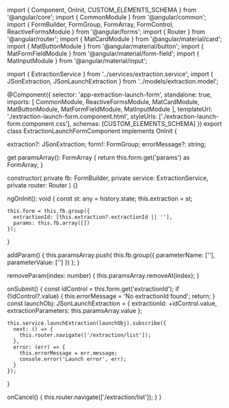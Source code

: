 import { Component, OnInit, CUSTOM_ELEMENTS_SCHEMA } from '@angular/core';
import { CommonModule } from '@angular/common';
import { FormBuilder, FormGroup, FormArray, FormControl, ReactiveFormsModule } from '@angular/forms';
import { Router } from '@angular/router';
import { MatCardModule } from '@angular/material/card';
import { MatButtonModule } from '@angular/material/button';
import { MatFormFieldModule } from '@angular/material/form-field';
import { MatInputModule } from '@angular/material/input';

import { ExtractionService } from '../services/extraction.service';
import { JSonExtraction, JSonLaunchExtraction } from '../models/extraction.model';

@Component({
  selector: 'app-extraction-launch-form',
  standalone: true,
  imports: [
    CommonModule,
    ReactiveFormsModule,
    MatCardModule,
    MatButtonModule,
    MatFormFieldModule,
    MatInputModule
  ],
  templateUrl: './extraction-launch-form.component.html',
  styleUrls: ['./extraction-launch-form.component.css'],
  schemas: [CUSTOM_ELEMENTS_SCHEMA]
})
export class ExtractionLaunchFormComponent implements OnInit {

  extraction?: JSonExtraction;
  form!: FormGroup;
  errorMessage?: string;

  get paramsArray(): FormArray {
    return this.form.get('params') as FormArray;
  }

  constructor(
    private fb: FormBuilder,
    private service: ExtractionService,
    private router: Router
  ) {}

  ngOnInit(): void {
    const st: any = history.state;
    this.extraction = st;

    this.form = this.fb.group({
      extractionId: [this.extraction?.extractionId || ''],
      params: this.fb.array([])
    });
  }

  addParam() {
    this.paramsArray.push(
      this.fb.group({
        parameterName: [''],
        parameterValue: ['']
      })
    );
  }

  removeParam(index: number) {
    this.paramsArray.removeAt(index);
  }

  onSubmit() {
    const idControl = this.form.get('extractionId');
    if (!idControl?.value) {
      this.errorMessage = 'No extractionId found';
      return;
    }
    const launchObj: JSonLaunchExtraction = {
      extractionId: +idControl.value,
      extractionParameters: this.paramsArray.value
    };

    this.service.launchExtraction(launchObj).subscribe({
      next: () => {
        this.router.navigate(['/extraction/list']);
      },
      error: (err) => {
        this.errorMessage = err.message;
        console.error('Launch error', err);
      }
    });
  }

  onCancel() {
    this.router.navigate(['/extraction/list']);
  }
}
